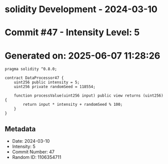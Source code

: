 ﻿# solidity Development - 2024-03-10
# Commit #47 - Intensity Level: 5
# Generated on: 2025-06-07 11:28:26
```solidity
pragma solidity ^0.8.0;

contract DataProcessor47 {
    uint256 public intensity = 5;
    uint256 private randomSeed = 118554;

    function processValue(uint256 input) public view returns (uint256) {
        return input * intensity + randomSeed % 100;
    }
}
```
## Metadata
- Date: 2024-03-10
- Intensity: 5
- Commit Number: 47
- Random ID: 1106354711
